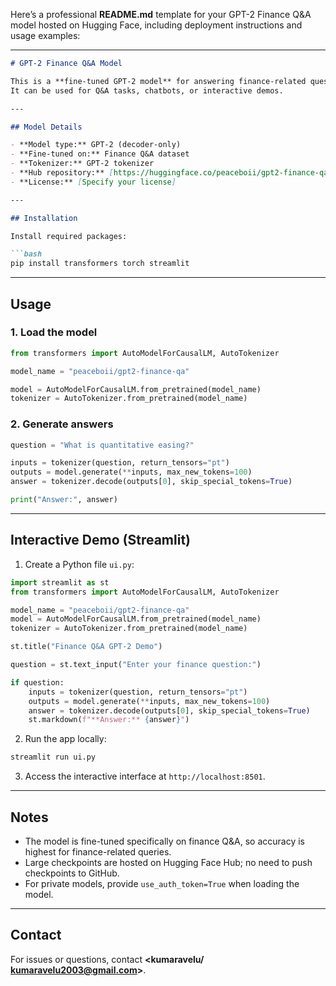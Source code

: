 Here’s a professional **README.md** template for your GPT-2 Finance Q\&A model hosted on Hugging Face, including deployment instructions and usage examples:

---

````markdown
# GPT-2 Finance Q&A Model

This is a **fine-tuned GPT-2 model** for answering finance-related questions.  
It can be used for Q&A tasks, chatbots, or interactive demos.

---

## Model Details

- **Model type:** GPT-2 (decoder-only)
- **Fine-tuned on:** Finance Q&A dataset
- **Tokenizer:** GPT-2 tokenizer
- **Hub repository:** [https://huggingface.co/peaceboii/gpt2-finance-qa](https://huggingface.co/peaceboii/gpt2-finance-qa)
- **License:** [Specify your license]

---

## Installation

Install required packages:

```bash
pip install transformers torch streamlit
````

---

## Usage

### 1. Load the model

```python
from transformers import AutoModelForCausalLM, AutoTokenizer

model_name = "peaceboii/gpt2-finance-qa"

model = AutoModelForCausalLM.from_pretrained(model_name)
tokenizer = AutoTokenizer.from_pretrained(model_name)
```

### 2. Generate answers

```python
question = "What is quantitative easing?"

inputs = tokenizer(question, return_tensors="pt")
outputs = model.generate(**inputs, max_new_tokens=100)
answer = tokenizer.decode(outputs[0], skip_special_tokens=True)

print("Answer:", answer)
```

---

## Interactive Demo (Streamlit)

1. Create a Python file `ui.py`:

```python
import streamlit as st
from transformers import AutoModelForCausalLM, AutoTokenizer

model_name = "peaceboii/gpt2-finance-qa"
model = AutoModelForCausalLM.from_pretrained(model_name)
tokenizer = AutoTokenizer.from_pretrained(model_name)

st.title("Finance Q&A GPT-2 Demo")

question = st.text_input("Enter your finance question:")

if question:
    inputs = tokenizer(question, return_tensors="pt")
    outputs = model.generate(**inputs, max_new_tokens=100)
    answer = tokenizer.decode(outputs[0], skip_special_tokens=True)
    st.markdown(f"**Answer:** {answer}")
```

2. Run the app locally:

```bash
streamlit run ui.py
```

3. Access the interactive interface at `http://localhost:8501`.

---

## Notes

* The model is fine-tuned specifically on finance Q\&A, so accuracy is highest for finance-related queries.
* Large checkpoints are hosted on Hugging Face Hub; no need to push checkpoints to GitHub.
* For private models, provide `use_auth_token=True` when loading the model.

---

## Contact

For issues or questions, contact **\<kumaravelu/ kumaravelu2003@gmail.com>**.

```


